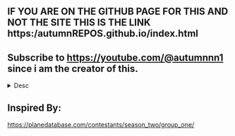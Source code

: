 IF YOU ARE ON THE GITHUB PAGE FOR THIS AND NOT THE SITE THIS IS THE LINK https:/autumnREPOS.github.io/index.html
---
Subscribe to https://youtube.com/@autumnnn1 since i am the creator of this.
---
<details>
<summary>Desc</summary>
Welcome to the Site! This is a simple Github site i am working on to try to make a detailed Encyclopedia like thing for my Characters, and for Autumn Oscillation!
</details>

Inspired By:
---
https://planedatabase.com/contestants/season_two/group_one/
